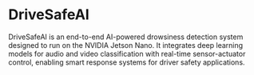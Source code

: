 # DriveSafeAI
DriveSafeAI is an end-to-end AI-powered drowsiness detection system designed to run on the NVIDIA Jetson Nano. It integrates deep learning models for audio and video classification with real-time sensor-actuator control, enabling smart response systems for driver safety applications.
